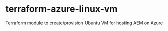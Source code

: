 # terraform-azure-linux-vm

Terraform module to create/provision Ubuntu VM for hosting AEM on Azure

